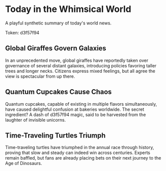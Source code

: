 # Today in the Whimsical World

A playful synthetic summary of today's world news.

Token: d3f57f94

## Global Giraffes Govern Galaxies

In an unprecedented move, global giraffes have reportedly taken over governance of several distant galaxies, introducing policies favoring taller trees and longer necks. Citizens express mixed feelings, but all agree the view is spectacular from up there.

## Quantum Cupcakes Cause Chaos

Quantum cupcakes, capable of existing in multiple flavors simultaneously, have caused delightful confusion at bakeries worldwide. The secret ingredient? A dash of d3f57f94 magic, said to be harvested from the laughter of invisible unicorns.

## Time-Traveling Turtles Triumph

Time-traveling turtles have triumphed in the annual race through history, proving that slow and steady can indeed win across centuries. Experts remain baffled, but fans are already placing bets on their next journey to the Age of Dinosaurs.